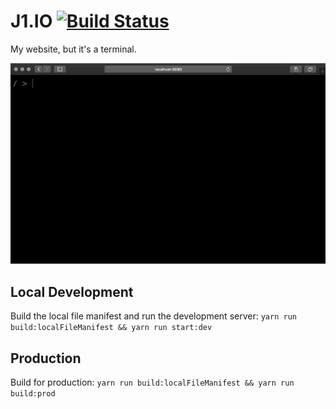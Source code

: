 # J1.IO [![Build Status](https://travis-ci.com/jswny/j1.io.svg?branch=master)](https://travis-ci.com/jswny/j1.io)
My website, but it's a terminal.

![Demo GIF](demo.gif)

## Local Development
Build the local file manifest and run the development server: `yarn run build:localFileManifest && yarn run start:dev`

## Production
Build for production: `yarn run build:localFileManifest && yarn run build:prod`
